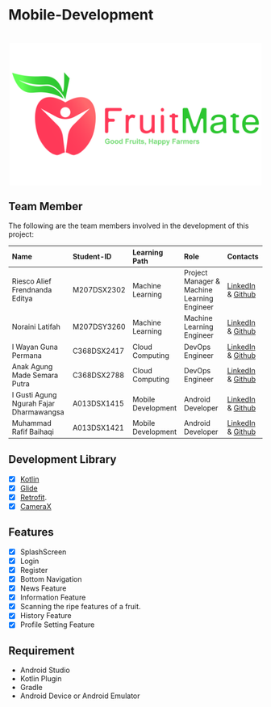 # Mobile-Development

<h1 align="center">
  <img align="center" src="app/src/main/res/drawable/logo_fruitmate_full.png"  width="500"></img>
<br>

## Team Member
The following are the team members involved in the development of this project:

| Name | Student-ID | Learning Path | Role | Contacts |
| :-------- | :------- | :-------------------------------- | :-------- | :-------- |
| Riesco Alief Frendnanda Editya | M207DSX2302 | Machine Learning | Project Manager & Machine Learning Engineer | [LinkedIn](https://www.linkedin.com/in/riesco-alief-frendnanda-editya-a65929244/) & [Github](https://github.com/riszt892) |
| Noraini Latifah | M207DSY3260 | Machine Learning | Machine Learning Engineer | [LinkedIn](https://www.linkedin.com/in/norainilatifah/) & [Github](https://github.com/Noraini09) |
| I Wayan Guna Permana | C368DSX2417 | Cloud Computing | DevOps Engineer | [LinkedIn](https://www.linkedin.com/in/i-wayan-guna-permana/) & [Github](https://github.com/gunapermana) |
| Anak Agung Made Semara Putra | C368DSX2788 | Cloud Computing | DevOps Engineer | [LinkedIn](https://www.linkedin.com/in/gungwahada1/) & [Github](https://github.com/Gungwahada1) |
| I Gusti Agung Ngurah Fajar Dharmawangsa | A013DSX1415 | Mobile Development | Android Developer | [LinkedIn](https://www.linkedin.com/in/ngurahfajar/) & [Github](https://github.com/NgurahFajar) |
| Muhammad Rafif Baihaqi | A013DSX1421 | Mobile Development | Android Developer | [LinkedIn](https://www.linkedin.com/in/muhammad-rafif-baihaqi-198b56226/) & [Github](https://github.com/Raff-28) |

## Development Library
- [x] [Kotlin](https://kotlinlang.org/)
- [x] [Glide](https://github.com/bumptech/glide)
- [x] [Retrofit](https://square.github.io/retrofit/).
- [x] [CameraX](https://developer.android.com/training/camerax)

## Features
- [x] SplashScreen
- [x] Login
- [x] Register
- [x] Bottom Navigation
- [x] News Feature
- [x] Information Feature
- [x] Scanning the ripe features of a fruit.
- [x] History Feature
- [x] Profile Setting Feature

## Requirement
* Android Studio
* Kotlin Plugin
* Gradle
* Android Device or Android Emulator
